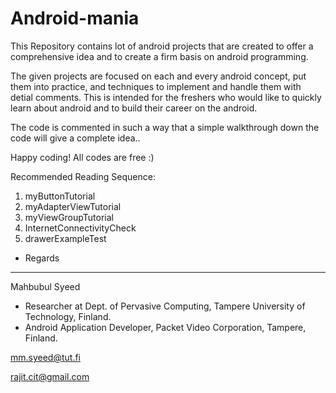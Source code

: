 Android-mania
=============

This Repository contains lot of android projects that are created to offer a comprehensive idea and to create a firm basis on android programming. 

The given projects are focused on each and every android concept, put them into practice, and techniques to implement and handle them with detial comments. This is intended for the freshers who would like to quickly learn about android and to build their career on the android.

The code is commented in such a way that a simple walkthrough down the code will give a complete idea..

Happy coding! All codes are free :)

Recommended Reading Sequence:
1. myButtonTutorial
2. myAdapterViewTutorial
3. myViewGroupTutorial
4. InternetConnectivityCheck
5. drawerExampleTest

- Regards

- -------------

Mahbubul Syeed
- Researcher at Dept. of Pervasive Computing, Tampere University of Technology, Finland.
- Android Application Developer, Packet Video Corporation, Tampere, Finland.

mm.syeed@tut.fi

rajit.cit@gmail.com
